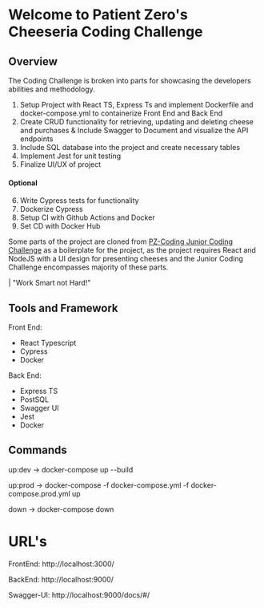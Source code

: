 # Welcome to Patient Zero's Cheeseria Coding Challenge

## Overview

The Coding Challenge is broken into parts for showcasing the developers abilities and methodology. 

1. Setup Project with React TS, Express Ts and implement Dockerfile and docker-compose.yml to containerize Front End and Back End
2. Create CRUD functionality for retrieving, updating and deleting cheese and purchases & Include Swagger to Document and visualize the API endpoints
3. Include SQL database into the project and create necessary tables
4. Implement Jest for unit testing
5. Finalize UI/UX of project 
#### Optional
6. Write Cypress tests for functionality
7. Dockerize Cypress
8. Setup CI with Github Actions and Docker
9. Set CD with Docker Hub

Some parts of the project are cloned from [PZ-Coding Junior Coding Challenge](https://github.com/PatientZero-AU/pz-cheeseria-juniors) as a boilerplate for the project, as the project requires React and NodeJS with a UI design for presenting cheeses and the Junior Coding Challenge encompasses majority of these parts. 

| "Work Smart not Hard!"


## Tools and Framework
Front End:
- React Typescript
- Cypress
- Docker

Back End:
- Express TS
- PostSQL
- Swagger UI
- Jest
- Docker

## Commands

up:dev ->
    docker-compose up --build

up:prod ->
    docker-compose -f docker-compose.yml -f docker-compose.prod.yml up

down ->
    docker-compose down

# URL's

FrontEnd: http://localhost:3000/

BackEnd: http://localhost:9000/

Swagger-UI: http://localhost:9000/docs/#/